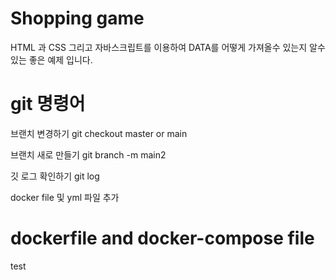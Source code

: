 # Shopping game

HTML 과 CSS 그리고 자바스크립트를 이용하여 DATA를 어떻게 가져올수 있는지 알수 있는 좋은 예제 입니다.

# git 명령어

브랜치 변경하기
git checkout master or main

브랜치 새로 만들기
git branch -m main2

깃 로그 확인하기
git log

docker file 및 yml 파일 추가

# dockerfile and docker-compose file 
test 